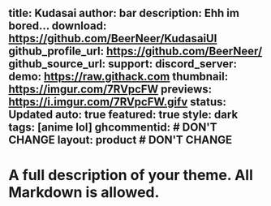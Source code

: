 title: Kudasai
author: bar
description: Ehh im bored...
download: https://github.com/BeerNeer/KudasaiUI
github_profile_url: https://github.com/BeerNeer/
github_source_url:
support:
discord_server:
demo: https://raw.githack.com
thumbnail: https://imgur.com/7RVpcFW
previews: https://i.imgur.com/7RVpcFW.gifv
status: Updated
auto: true
featured: true
style: dark
tags: [anime lol]
ghcommentid: # DON'T CHANGE
layout: product # DON'T CHANGE
---
# A full description of your theme. All Markdown is allowed.